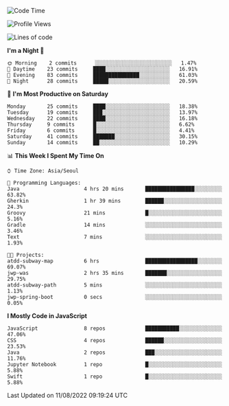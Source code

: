 <!--START_SECTION:waka-->
![Code Time](http://img.shields.io/badge/Code%20Time-886%20hrs%2010%20mins-blue)

![Profile Views](http://img.shields.io/badge/Profile%20Views-0-blue)

![Lines of code](https://img.shields.io/badge/From%20Hello%20World%20I%27ve%20Written-54%20Thousand%20lines%20of%20code-blue)

**I'm a Night 🦉** 

```text
🌞 Morning    2 commits      ░░░░░░░░░░░░░░░░░░░░░░░░░   1.47% 
🌆 Daytime    23 commits     ████░░░░░░░░░░░░░░░░░░░░░   16.91% 
🌃 Evening    83 commits     ███████████████░░░░░░░░░░   61.03% 
🌙 Night      28 commits     █████░░░░░░░░░░░░░░░░░░░░   20.59%

```
📅 **I'm Most Productive on Saturday** 

```text
Monday       25 commits     ████░░░░░░░░░░░░░░░░░░░░░   18.38% 
Tuesday      19 commits     ███░░░░░░░░░░░░░░░░░░░░░░   13.97% 
Wednesday    22 commits     ████░░░░░░░░░░░░░░░░░░░░░   16.18% 
Thursday     9 commits      █░░░░░░░░░░░░░░░░░░░░░░░░   6.62% 
Friday       6 commits      █░░░░░░░░░░░░░░░░░░░░░░░░   4.41% 
Saturday     41 commits     ███████░░░░░░░░░░░░░░░░░░   30.15% 
Sunday       14 commits     ██░░░░░░░░░░░░░░░░░░░░░░░   10.29%

```


📊 **This Week I Spent My Time On** 

```text
⌚︎ Time Zone: Asia/Seoul

💬 Programming Languages: 
Java                     4 hrs 20 mins       ████████████████░░░░░░░░░   63.82% 
Gherkin                  1 hr 39 mins        ██████░░░░░░░░░░░░░░░░░░░   24.3% 
Groovy                   21 mins             █░░░░░░░░░░░░░░░░░░░░░░░░   5.16% 
Gradle                   14 mins             ░░░░░░░░░░░░░░░░░░░░░░░░░   3.46% 
Text                     7 mins              ░░░░░░░░░░░░░░░░░░░░░░░░░   1.93%

🐱‍💻 Projects: 
atdd-subway-map          6 hrs               █████████████████░░░░░░░░   69.07% 
jwp-was                  2 hrs 35 mins       ███████░░░░░░░░░░░░░░░░░░   29.75% 
atdd-subway-path         5 mins              ░░░░░░░░░░░░░░░░░░░░░░░░░   1.13% 
jwp-spring-boot          0 secs              ░░░░░░░░░░░░░░░░░░░░░░░░░   0.05%

```

**I Mostly Code in JavaScript** 

```text
JavaScript               8 repos             ███████████░░░░░░░░░░░░░░   47.06% 
CSS                      4 repos             ██████░░░░░░░░░░░░░░░░░░░   23.53% 
Java                     2 repos             ███░░░░░░░░░░░░░░░░░░░░░░   11.76% 
Jupyter Notebook         1 repo              █░░░░░░░░░░░░░░░░░░░░░░░░   5.88% 
Swift                    1 repo              █░░░░░░░░░░░░░░░░░░░░░░░░   5.88%

```



 Last Updated on 11/08/2022 09:19:24 UTC
<!--END_SECTION:waka-->

